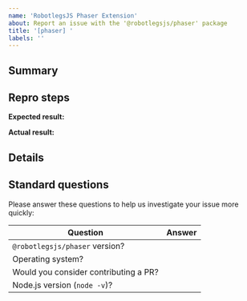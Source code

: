 ```yaml
---
name: 'RobotlegsJS Phaser Extension'
about: Report an issue with the '@robotlegsjs/phaser' package
title: '[phaser] '
labels: ''
---
```


<!--------------------------------------------------------------------------
👉 STEP 1: Write a concise but specific issue title in the box above.

    Example: "[phaser] Event class ignores parameters passed through constructor"
--------------------------------------------------------------------------->

## Summary

<!--------------------------------------------------------------------------
👉 STEP 2: In a few sentences, please explain:

    What were you trying to accomplish?
    What action did you perform that ran into trouble?
    What went wrong?
--------------------------------------------------------------------------->

## Repro steps

<!--------------------------------------------------------------------------
👉 STEP 3: If your issue is a feature request and not a bug, delete this

    "Repro steps" section and skip to STEP 6.

👉 STEP 4: In many cases we can investigate bugs much faster if you include:

    The URL for a simplified Git branch that reproduces the problem.
    Step by step instructions for how to build the branch and see the error.

👉 STEP 5: It's also helpful to include an "expected" and "actual" result.

    But if that's not relevant, feel free to delete those fields.
--------------------------------------------------------------------------->

  **Expected result:** <!-- What you expected these steps to accomplish -->

  **Actual result:** <!-- If an error occurred, include the full error message text and any call stack. -->

## Details

<!--------------------------------------------------------------------------
👉 STEP 6: Provide any additional information you think might be helpful:

    What do you think is the cause of this problem?
    How do you think we should fix this?
--------------------------------------------------------------------------->

## Standard questions

Please answer these questions to help us investigate your issue more quickly:

| Question | Answer |
| -------- | -------- |
| `@robotlegsjs/phaser` version? | <!-- X.Y.Z --> |
| Operating system? | <!-- Windows / Mac / Linux --> |
| Would you consider contributing a PR? | <!-- Yes / No --> |
| Node.js version (`node -v`)? | <!-- X.Y.Z --> |

